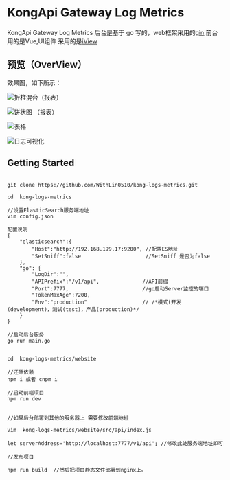 # KongApi Gateway Log Metrics

KongApi Gateway Log Metrics 后台是基于 go 写的，web框架采用的[gin](https://github.com/gin-gonic/gin),前台用的是Vue,UI组件
采用的是[iView](https://github.com/iview/iview)

## 预览（OverView）

效果图，如下所示：

![折柱混合（报表）](https://github.com/WithLin0510/kong-logs-metrics/tree/master/pictrue/echart.)

![饼状图 （报表）](https://github.com/WithLin0510/kong-logs-metrics/tree/master/pictrue/piechart.png)

![表格 ](https://github.com/WithLin0510/kong-logs-metrics/tree/master/pictrue/viewtable.png)

![日志可视化](https://github.com/WithLin0510/kong-logs-metrics/tree/master/pictrue/logview.png)



## Getting Started

```

git clone https://github.com/WithLin0510/kong-logs-metrics.git

cd  kong-logs-metrics

//设置ElasticSearch服务端地址
vim config.json

配置说明
{
    "elasticsearch":{
        "Host":"http://192.168.199.17:9200", //配置ES地址
        "SetSniff":false                     //SetSniff 是否为false
    },
    "go": {
        "LogDir":"",                    
        "APIPrefix":"/v1/api",              //API前缀
        "Port":7777,                        //go启动Server监控的端口
        "TokenMaxAge":7200,
        "Env":"production"                  // /*模式(开发(development)，测试(test)，产品(production)*/
	}
}

//启动后台服务
go run main.go


cd  kong-logs-metrics/website

//还原依赖
npm i 或者 cnpm i

//启动前端项目
npm run dev


//如果后台部署到其他的服务器上 需要修改前端地址

vim  kong-logs-metrics/website/src/api/index.js

let serverAddress='http://localhost:7777/v1/api'; //修改此处服务端地址即可

//发布项目

npm run build  //然后把项目静态文件部署到nginx上。

```
